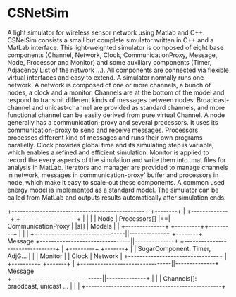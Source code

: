 CSNetSim
========

A light simulator for wireless sensor network using Matlab and C++.
CSNeiSim consists a small but complete simulator written in C++ and a MatLab interface. This light-weighted simulator is composed of eight base components (Channel, Network, Clock, CommunicationProxy, Message, Node, Processor and Monitor) and some auxiliary components (Timer, Adjacency List of the network ...).  All components are connected via flexible virtual interfaces and easy to extend. A simulator normally runs one network. A network is composed of one or more channels, a bunch of nodes, a clock and a monitor. Channels are at the bottom of the model and respond to transmit different kinds of messages between nodes. Broadcast-channel and unicast-channel are provided as standard channels, and more functional channel can be easily derived from pure virtual Channel. A node generally has a communication-proxy and several processors. It uses its communication-proxy to send and receive messages. Processors processes different kind of messages and runs their own programs parallelly. Clock provides global time and its simulating step is variable, which enables a refined and efficient simulation. Monitor is applied to record the every aspects of the simulation and write them into .mat files for analysis in MatLab. Iterators and manager are provided to manage channels in network, messages in communication-proxy' buffer and processors in node, which make it easy to scale-out these components. A common used energy model is implemented as a standard model. The simulator can be called from MatLab and outputs results automatically after simulation ends.

   +-----------------------------------------------+     +--------+
   |      +--------------+  +--------------------+ |     |        | 
   | Node | Processors[] |==| CommunicationProxy | |s[]  | Models |
   |      +--------------+  +---------++---------+ |     |        |
   +--------------------------------||-------------+     +--------+
                                  Message
   +--------------------------------||--------------+  +--------------------------------+
   | +---------+  +-------+                         |  | SugarComponent: Timer, AdjG... |
   | | Monitor |  | Clock |       Network           |  +--------------------------------+
   | +---------+  +-------+                         |
   +--------------------------------||--------------+ 
                                  Message            
   +--------------------------------||--------------+ 
   |                                                |
   |    Channels[]: braodcast, unicast ...          |
   |                                                |
   +------------------------------------------------+   